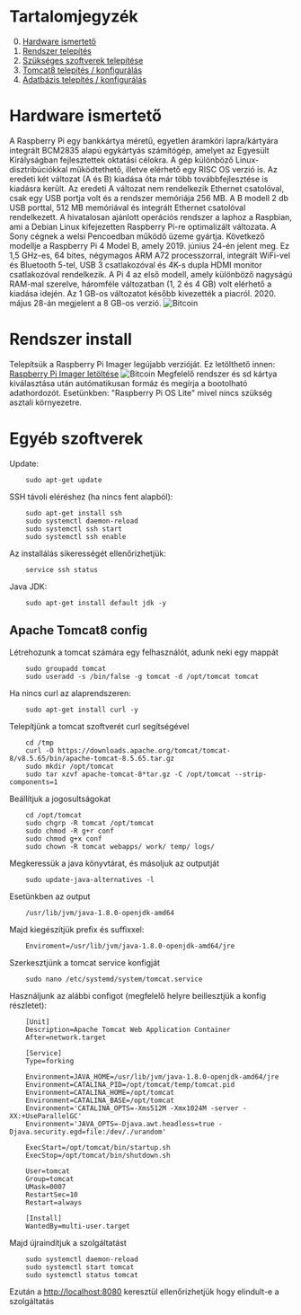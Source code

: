 # Tartalomjegyzék

0. [Hardware ismertető](#Hardware-ismertető)
1. [Rendszer telepítés](#Rendszer-install)
2. [Szükséges szoftverek telepítése](#Egyéb-szoftverek)
3. [Tomcat8 telepítés / konfigurálás](#Apache-Tomcat8-config)
4. [Adatbázis telepítés / konfigurálás](#Database-Config)

# Hardware ismertető

A Raspberry Pi egy bankkártya méretű, egyetlen áramköri lapra/kártyára integrált BCM2835 alapú egykártyás számítógép, amelyet az Egyesült Királyságban fejlesztettek oktatási célokra. A gép különböző Linux-disztribúciókkal működtethető, illetve elérhető egy RISC OS verzió is. Az eredeti két változat (A és B) kiadása óta már több továbbfejlesztése is kiadásra került. Az eredeti A változat nem rendelkezik Ethernet csatolóval, csak egy USB portja volt és a rendszer memóriája 256 MB. A B modell 2 db USB porttal, 512 MB memóriával és integrált Ethernet csatolóval rendelkezett. A hivatalosan ajánlott operációs rendszer a laphoz a Raspbian, ami a Debian Linux kifejezetten Raspberry Pi-re optimalizált változata. A Sony cégnek a welsi Pencoedban működő üzeme gyártja. Következő modellje a Raspberry Pi 4 Model B, amely 2019. június 24-én jelent meg. Ez 1,5 GHz-es, 64 bites, négymagos ARM A72 processzorral, integrált WiFi-vel és Bluetooth 5-tel, USB 3 csatlakozóval és 4K-s dupla HDMI monitor csatlakozóval rendelkezik. A Pi 4 az első modell, amely különböző nagyságú RAM-mal szerelve, háromféle változatban (1, 2 és 4 GB) volt elérhető a kiadása idején. Az 1 GB-os változatot később kivezették a piacról. 2020. május 28-án megjelent a 8 GB-os verzió.
<img src="https://www.piday.org/wp-content/uploads/2018/09/word-image-2.png" alt="Bitcoin"/>
# Rendszer install

Telepítsük a Raspberry Pi Imager legújabb verzióját. Ez letölthető innen: [Raspberry Pi Imager letöltése](https://www.raspberrypi.org/software/)
<img src="https://www.raspberrypi.org/homepage-9df4b/static/md-82e922d180736055661b2b9df176700c.png" alt="Bitcoin"/>
Megfelelő rendszer és sd kártya kiválasztása után autómatikusan formáz és megírja a bootolható adathordozót. Esetünkben: "Raspberry Pi OS Lite" mivel nincs szükség asztali környezetre.

# Egyéb szoftverek
Update:
~~~
    sudo apt-get update
~~~
SSH távoli eléréshez (ha nincs fent alapból):
~~~
    sudo apt-get install ssh
    sudo systemctl daemon-reload
    sudo systemctl ssh start
    sudo systemctl ssh enable
~~~
Az installálás sikerességét ellenőrizhetjük:
~~~
    service ssh status
~~~
Java JDK:
~~~
    sudo apt-get install default jdk -y
~~~

## Apache Tomcat8 config

Létrehozunk a tomcat számára egy felhasználót, adunk neki egy mappát
~~~
    sudo groupadd tomcat
    sudo useradd -s /bin/false -g tomcat -d /opt/tomcat tomcat
~~~
Ha nincs curl az alaprendszeren:
~~~
    sudo apt-get install curl -y
~~~
Telepítjünk a tomcat szoftverét curl segítségével
~~~
    cd /tmp
    curl -O https://downloads.apache.org/tomcat/tomcat-8/v8.5.65/bin/apache-tomcat-8.5.65.tar.gz
    sudo mkdir /opt/tomcat
    sudo tar xzvf apache-tomcat-8*tar.gz -C /opt/tomcat --strip-components=1
~~~
Beállítjuk a jogosultságokat
~~~
    cd /opt/tomcat
    sudo chgrp -R tomcat /opt/tomcat
    sudo chmod -R g+r conf
    sudo chmod g+x conf
    sudo chown -R tomcat webapps/ work/ temp/ logs/
~~~

Megkeressük a java könyvtárat, és másoljuk az outputját
~~~
    sudo update-java-alternatives -l
~~~
Esetünkben az output
~~~
    /usr/lib/jvm/java-1.8.0-openjdk-amd64
~~~
Majd kiegészítjük prefix és suffixxel:
~~~
    Enviroment=/usr/lib/jvm/java-1.8.0-openjdk-amd64/jre
~~~
Szerkesztjünk a tomcat service konfigját
~~~
    sudo nano /etc/systemd/system/tomcat.service
~~~
Használjunk az alábbi configot (megfelelő helyre beillesztjük a konfig részletet):
~~~
    [Unit]
    Description=Apache Tomcat Web Application Container
    After=network.target
    
    [Service]
    Type=forking
    
    Environment=JAVA_HOME=/usr/lib/jvm/java-1.8.0-openjdk-amd64/jre
    Environment=CATALINA_PID=/opt/tomcat/temp/tomcat.pid
    Environment=CATALINA_HOME=/opt/tomcat
    Environment=CATALINA_BASE=/opt/tomcat
    Environment='CATALINA_OPTS=-Xms512M -Xmx1024M -server -XX:+UseParallelGC'
    Environment='JAVA_OPTS=-Djava.awt.headless=true -Djava.security.egd=file:/dev/./urandom'
    
    ExecStart=/opt/tomcat/bin/startup.sh
    ExecStop=/opt/tomcat/bin/shutdown.sh
    
    User=tomcat
    Group=tomcat
    UMask=0007
    RestartSec=10
    Restart=always
    
    [Install]
    WantedBy=multi-user.target
~~~

Majd újraindítjuk a szolgáltatást
~~~
    sudo systemctl daemon-reload
    sudo systemctl start tomcat
    sudo systemctl status tomcat
~~~

Ezután a [http://localhost:8080](http://localhost:8080) keresztül ellenőrizhetjük hogy elindult-e a szolgáltatás